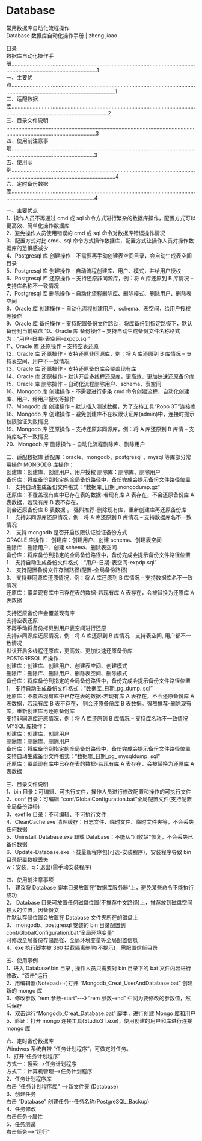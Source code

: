 # Database  
常用数据库自动化流程操作    
Database 数据库自动化操作手册 | zheng jiaao   

目录    
数据库自动化操作手 册.....................................................................................................................................................................................1   
一、主要优点.................................................................................................................................................................................................1  
二、适配数据库............................................................................................................................................................................................2  
三、目录文件说明  .......................................................................................................................................................................................3  
四、使用前注意事项...................................................................................................................................................................................3   
五、使用示例.................................................................................................................................................................................................4  
六、定时备份数据库...................................................................................................................................................................................4 
  
一、主要优点  
1、操作人员不再通过 cmd 或 sql 命令方式进行繁杂的数据库操作，配置方式可以更高效、简单化操作数据库  
2、避免操作人员使用错误的 cmd 或 sql 命令对数据库错误操作情况  
3、配置方式对比 cmd、sql 命令方式操作数据库，配置方式让操作人员对操作数据库的恐惧感减少  
4、Postgresql 库 创建操作 - 不需要再手动创建表空间目录，会自动生成表空间目录  
5、Postgresql 库 创建操作 - 自动流程创建库、用户、模式，并给用户授权  
6、Postgresql 库 还原操作 – 支持还原非同源库，例：将 A 库还原到 B 库情况 – 支持库名称不一致情况  
7、Postgresql 库 删除操作 – 自动化流程删除库、删除模式、删除用户、删除表空间  
8、Oracle 库 创建操作 – 自动化流程创建用户、schema、表空间，给用户授权等操作   
9、Oracle 库 备份操作 – 支持配置备份文件路劲，将库备份到指定路径下，默认备份到当前磁盘 
10、Oracle 库 备份操作 – 支持自动生成备份文件名称格式为：“用户-日期-表空间-expdp.sql”  
11、Oracle 库 还原操作 – 支持空表还原   
12、Oracle 库 还原操作 - 支持还原非同源库，例：将 A 库还原到 B 库情况 – 支持表空间、用户不一致情况  
13、Oracle 库 还原操作 - 支持还原备份库会覆盖现有库    
14、Oracle 库 还原操作 - 默认开启多线程还原库，更高效、更加快速还原备份库    
15、Oracle 库 删除操作 – 自动化流程删除用户、schema、表空间     
16、Mongodb 库 创建操作 - 不需要进行多条 cmd 命令创建流程，自动化创建库、用户、给用户授权等操作   
17、Mongodb 库 创建操作 – 默认插入测试数据，为了支持工具“Robo 3T”连接库   
18、Mongodb 库 创建操作 – 避免创建库不在权限认证库(admin)中，连接时提示权限验证失败情况    
19、Mongodb 库 还原操作 – 支持还原非同源库，例：将 A 库还原到 B 库情 – 支持库名不一致情况    
20、Mongodb 库 删除操作 – 自动化流程删除库、删除用户   
  
二、适配数据库 
适配库：oracle、mongodb、postgresql 、mysql 等库部分常用操作 
MONGODB 库操作：  
创建库：创建库、创建用户、用户授权 
删除库：删除库、删除用户  
备份库：将库备份到指定的全局备份路径中，备份完成会提示备份文件路径位置 
1． 支持自动生成备份文件格式：“数据库_日期 _mongodump.gz”  
还原库：不覆盖现有库中已存在表的数据-若现有库 A 表存在，不会还原备份库 A 表数据，若现有库 B 表不存在，  
则会还原备份库 B 表数据 。 强烈推荐-删除现有库，重新创建库再还原备份库  
1． 支持非同源库还原情况，例：将 A 库还原到 B 库情况 – 支持数据库名不一致情况  
2． 支持 mongodb 是否开启权限认证验证备份方式  
ORACLE 库操作： 
创建库：创建用户、创建 schema、创建表空间  
删除库：删除用户、创建 schema、删除表空间  
备份库：将库备份到指定的全局备份路径中，备份完成会提示备份文件路径位置   
1． 支持自动生成备份文件格式：“用户-日期-表空间-expdp.sql”   
2． 支持配置备份文件存储路径(配置-全局备份路径)  
3． 支持非同源库还原情况，例：将 A 库还原到 B 库情况 – 支持数据库名不一致情况  
还原库：覆盖现有库中已存在表的数据-若现有库 A 表存在，会被替换为还原库 A 表数据   
  
支持还原备份库会覆盖现有库   
支持空表还原  
不再手动将备份拷贝到用户表空间进行还原   
支持非同源库还原情况，例：将 A 库还原到 B 库情况 – 支持表空间, 用户都不一致情况   
默认开启多线程还原库，更高效、更加快速还原备份库    
POSTGRESQL 库操作：   
创建库：创建库、创建用户、创建表空间、创建模式   
删除库：删除库、删除用户、删除表空间、删除模式   
备份库：将库备份到指定的全局备份路径中，备份完成会提示备份文件路径位置   
1． 支持自动生成备份文件格式：“数据库_日期_pg_dump. sql”   
还原库：不覆盖现有库中已存在表的数据-若现有库 A 表存在，不会还原备份库 A 表数据，若现有库 B 表不存在，
则会还原备份库 B 表数据。强烈推荐-删除现有库，重新创建库再还原备份库  
支持非同源库还原情况，例：将 A 库还原到 B 库情况 – 支持库名称不一致情况  
MYSQL 库操作：  
创建库：创建库、创建用户  
删除库：删除库、删除用户  
备份库：将库备份到指定的全局备份路径中，备份完成会提示备份文件路径位置   
支持自动生成备份文件格式：“数据库_日期_pg_ mysqldump. sql”    
还原库：覆盖现有库中已存在表的数据-若现有库 A 表存在，会被替换为还原库 A 表数据     

三、目录文件说明    
1、bin 目录：可编辑、可执行文件，操作人员进行修改配置和操作的可执行文件  
2、conf 目录：可编辑 “conf/GlobalConfiguration.bat”全局配置文件(支持配置全局备份路径)  
3、exefile 目录：不可编辑、不可执行文件  
4、CleanCache.exe 清理缓存：日志文件、临时文件、临时文件夹等，不会丢失任何数据   
5、Uninstall_Database.exe 卸载 Database：不能从“回收站“恢复，不会丢失已备份数据   
6、Update-Database.exe 下载最新程序包(可选-安装程序)，安装程序导致 bin 目录配置数据丢失    
w：安装，q：退出(需手动安装程序)    
  
四、使用前注意事项   
1、 建议将 Database 脚本目录放置在“数据库服务器”上，避免某些命令不能执行成功   
2、 Database 目录可放置任何磁盘位置(不推荐中文路径)上，推荐放到磁盘空间较大的位置，因备份文    
件默认存储位置会放置在 Database 文件夹所在的磁盘上    
3、 mongodb、postgresql 安装的 bin 目录配置到 conf/GlobalConfiguration.bat“全局环境变量”  
可修改全局备份存储路径、全局环境变量等全局配置信息     
4、exe 执行脚本被 360 拦截隔离删除(不提示)，需配置信任目录   
  
五、使用示例    
1、进入 Database\bin 目录 , 操作人员只需要对 bin 目录下的 bat 文件内容进行修改、“双击”运行  
2、用编辑器(Notepad++)打开 “Mongodb_Creat_UserAndDatabase.bat” 创建新的 mongo 库  
3、修改参数 “rem 参数-start”---》 “rem 参数-end” 中间为要修改的参数值，然后保存  
4、双击运行“Mongodb_Creat_Database.bat” 脚本，进行创建 Mongo 库和用户   
5、验证：打开 mongo 连接工具(Studio3T.exe)，使用创建的用户和库进行连接 mongo 库  
  
六、定时备份数据库   
Windwos 系统自带 “任务计划程序”，可做定时任务。   
1、打开“任务计划程序”    
方式一：搜索-->任务计划程序   
方式二：计算机管理-->任务计划程序    
2、任务计划程序库   
右击 “任务计划程序库” -->新文件夹 (Database)   
3、创建任务    
右击 “Database” 创建任务--任务名称(PostgreSQL_Backup)   
4、任务修改  
右击任务->属性    
5、任务测试    
右击任务-->"运行"     

